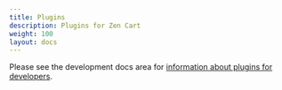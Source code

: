 ```yaml
---
title: Plugins
description: Plugins for Zen Cart 
weight: 100 
layout: docs
---
```


Please see the development docs area for [information about plugins for developers](/dev/plugins). 


